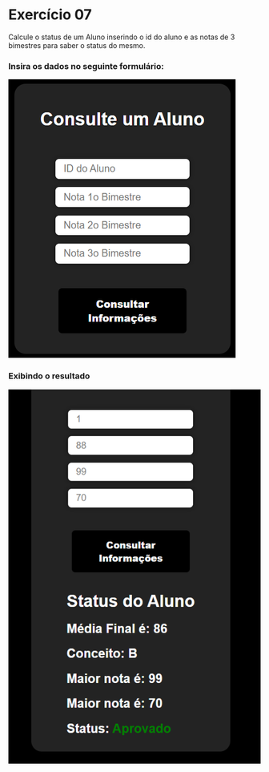 # Exercício 07
Calcule o status de um Aluno inserindo o id do aluno e as notas de 3 bimestres para saber o status do mesmo.


### Insira os dados no seguinte formulário:

<img src="./img/front-end.png" alt="formulário">

### Exibindo o resultado

<img src="./img/front-end-res.png" alt="resposta do formulário">
